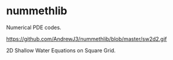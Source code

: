 # nummethlib
Numerical PDE codes.

https://github.com/AndrewJ3/nummethlib/blob/master/sw2d2.gif

2D Shallow Water Equations on Square Grid.
